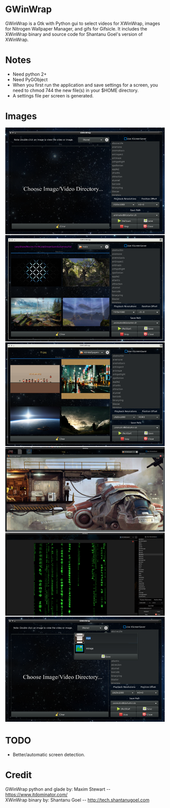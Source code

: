 # GWinWrap
GWinWrap is a Gtk with Python gui to select videos for XWinWrap, images for Nitrogen Wallpaper Manager, and gifs for Gifsicle.
It includes the XWinWrap binary and source code for Shantanu Goel's version of XWinWrap.

# Notes
* Need python 2+
* Need PyGObject
* When you first run the application and save settings for a screen, you need to chmod 744 the new file(s) in your $HOME directory.
* A settings file per screen is generated.


# Images
![1 Default view starting out. ](images/pic1.png)
![2 Video thumbnails in image grid. Path to directory highlighted purple. ](images/pic2.png)
![3 Image thumbnails in image grid. ](images/pic3.png)
![4 Image in preview popup. ](images/pic4.png)
![5 Xscreensaver preview running. ](images/pic5.png)
![6 Settings window poped open. ](images/pic6.png)

# TODO
* Better/automatic screen detection.


# Credit
GWinWrap python and glade by: Maxim Stewart  -- https://www.itdominator.com/
<br/>
XWinWrap binary by: Shantanu Goel -- http://tech.shantanugoel.com
